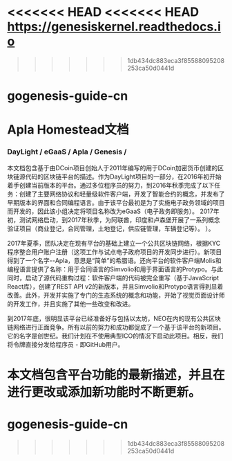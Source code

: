 <<<<<<< HEAD
<<<<<<< HEAD
https://genesiskernel.readthedocs.io
=======
>>>>>>> 1db434dc883eca3f85588095208253ca50d0441d
# gogenesis-guide-cn

# Apla Homestead文档
### DayLight / eGaaS / Apla / Genesis /

本文档包含基于由DCoin项目创始人于2011年编写的用于DCoin加密货币创建的区块链源代码的区块链平台的描述。作为DayLight项目的一部分，在2016年初开始着手创建当前版本的平台。通过多位程序员的努力，到2016年秋季完成了以下任务：创建了主要网络协议和轻量级软件客户端，开发了智能合约的概念，并发布了早期版本的界面和合同编程语言。由于该平台最初是为了实施电子政务领域的项目而开发的，因此该小组决定将项目名称改为eGaaS（电子政务即服务）。 2017年初，测试网络启动，到2017年秋季，为阿联酋，印度和卢森堡开展了一系列概念验证项目（商业登记，合同管理，土地登记，供应链管理，车辆登记等）。 ）。

2017年夏季，团队决定在现有平台的基础上建立一个公共区块链网络，根据KYC程序整合用户账户注册（这项工作与试点电子政府项目的开发同步进行）。新项目得到了一个名字--Apla，意思是“简单”的希腊语。还向平台的软件客户端Molis和编程语言提供了名称：用于合同语言的Simvolio和用于界面语言的Protypo。与此同时，启动了源代码重构过程：软件客户端的代码被完全重写（基于JavaScript React库），创建了REST API v2的新版本，并且Simvolio和Protypo语言得到显着改善。此外，开发并实施了专门的生态系统的概念和功能，开始了视觉页面设计师的开发工作，并且实施了其他一些改变和改进。

到2017年底，很明显该平台已经准备好与包括以太坊，NEO在内的现有公共区块链网络进行正面竞争。所有以前的努力和成功都促成了一个基于该平台的新项目。它的名字是创世纪。我们计划在不使用典型ICO的情况下启动此项目。相反，我们将令牌直接分发给程序员 - 即GitHub用户。

本文档包含平台功能的最新描述，并且在进行更改或添加新功能时不断更新。
=======
# gogenesis-guide-cn
>>>>>>> 1db434dc883eca3f85588095208253ca50d0441d
